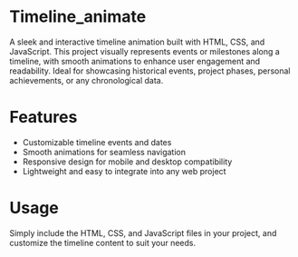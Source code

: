# Timeline_animate
A sleek and interactive timeline animation built with HTML, CSS, and JavaScript. This project visually represents events or milestones along a timeline, with smooth animations to enhance user engagement and readability. Ideal for showcasing historical events, project phases, personal achievements, or any chronological data.

# Features
- Customizable timeline events and dates
- Smooth animations for seamless navigation
- Responsive design for mobile and desktop compatibility
- Lightweight and easy to integrate into any web project

# Usage
Simply include the HTML, CSS, and JavaScript files in your project, and customize the timeline content to suit your needs.
